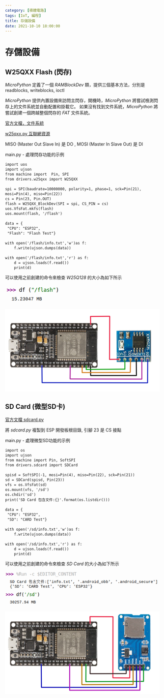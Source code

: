 ```yaml
---
category: [積體電路]
tags: [IoT, 編程]
title: 存儲設備
date: 2021-10-10 18:00:00
---
```


# 存儲設備

## W25QXX Flash (閃存)

*MicroPython* 定義了一個 *RAMBlockDev* 類，提供三個基本方法，分別是 readblocks, writeblocks, ioctl

*MicroPython* 提供內置設備來訪問主閃存，開機時，*MicroPython* 將嘗試檢測閃存上的文件系統並自動配置和掛載它。 如果沒有找到文件系統，*MicroPython* 將嘗試創建一個跨越整個閃存的 *FAT* 文件系統。

[官方文檔，文件系統](https://docs.micropython.org/en/latest/reference/filesystem.html#)

[w25qxx.py 互聯網資源](https://www.programmersought.com/article/36588111905/)


MISO (Master Out Slave In) 是 DO , MOSI (Master In Slave Out) 是 DI

main.py - 處理閃存功能的示例

```shell
import uos
import ujson
from machine import  Pin, SPI
from drivers.w25qxx import W25QXX
 
spi = SPI(baudrate=10000000, polarity=1, phase=1, sck=Pin(21), mosi=Pin(4), miso=Pin(22))
cs = Pin(23, Pin.OUT)
flash = W25QXX_BlockDev(SPI = spi, CS_PIN = cs)
uos.VfsFat.mkfs(flash)
uos.mount(flash, '/flash')

data = {
 "CPU": "ESP32",
 "Flash": "Flash Test"}
 
with open('/flash/info.txt','w')as f:
    f.write(ujson.dumps(data))
    
with open('/flash/info.txt','r') as f:
    d = ujson.loads(f.read())
    print(d)

```

可以使用之前創建的命令來檢查 *W25Q128* 的大小為如下所示

![Alt flash](../assets/img/iot/w25qxxflash.png)

![Alt flash](../assets/img/iot/w25q.png)

## SD Card (微型SD卡)

[官方文檔 sdcard.py](https://github.com/micropython/micropython/blob/master/drivers/sdcard/sdcard.py)

將 *sdcard.py* 複製到 ESP 開發板根目錄, 引腳 23 是 CS 接點

main.py - 處理微型SD功能的示例

```shell
import os
import ujson
from machine import Pin, SoftSPI
from drivers.sdcard import SDCard

spisd = SoftSPI(-1, mosi=Pin(4), miso=Pin(22), sck=Pin(21))
sd = SDCard(spisd, Pin(23))
vfs = os.VfsFat(sd)
os.mount(vfs, '/sd')
os.chdir('sd')
print('SD Card 包含文件:{}'.format(os.listdir()))

data = {
 "CPU": "ESP32",
 "SD": "CARD Test"}
 
with open('/sd/info.txt','w')as f:
    f.write(ujson.dumps(data))
    
with open('/sd/info.txt','r') as f:
    d = ujson.loads(f.read())
    print(d)

```

可以使用之前創建的命令來檢查 *SD Card* 的大小為如下所示

![Alt sd](../assets/img/iot/sdout.png)

![Alt sd](../assets/img/iot/sdcard.png)